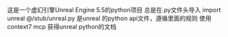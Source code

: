 这是一个虚幻引擎Unreal Engine 5.5的python项目
总是在.py文件头导入 import unreal
@/stub/unreal.py 是unreal 的python api文件，遵循里面的规则
使用 context7 mcp 获得unreal python的文档